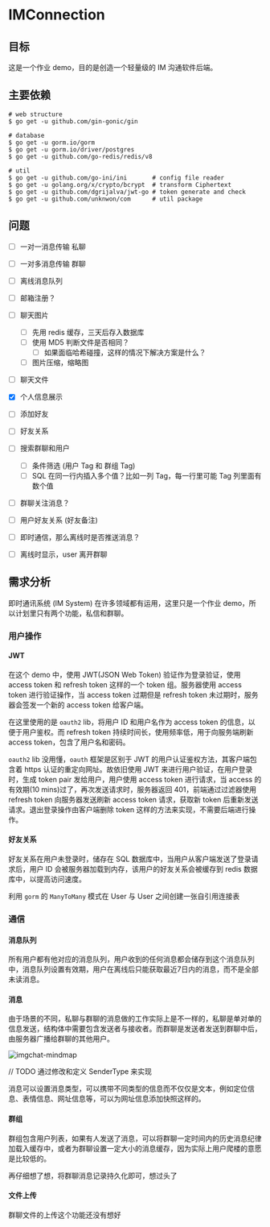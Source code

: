 # IMConnection

## 目标

这是一个作业 demo，目的是创造一个轻量级的 IM 沟通软件后端。

## 主要依赖

```shell
# web structure
$ go get -u github.com/gin-gonic/gin

# database
$ go get -u gorm.io/gorm
$ go get -u gorm.io/driver/postgres
$ go get -u github.com/go-redis/redis/v8

# util
$ go get -u github.com/go-ini/ini       # config file reader
$ go get -u golang.org/x/crypto/bcrypt  # transform Ciphertext
$ go get -u github.com/dgrijalva/jwt-go # token generate and check
$ go get -u github.com/unknwon/com      # util package
```

## 问题

- [ ] 一对一消息传输 私聊
- [ ] 一对多消息传输 群聊
- [ ] 离线消息队列
- [ ] 邮箱注册？
- [ ] 聊天图片
  - [ ] 先用 redis 缓存，三天后存入数据库
  - [ ] 使用 MD5 判断文件是否相同？
    - [ ] 如果面临哈希碰撞，这样的情况下解决方案是什么？
  - [ ] 图片压缩，缩略图
- [ ] 聊天文件
- [x] 个人信息展示
- [ ] 添加好友
- [ ] 好友关系
- [ ] 搜索群聊和用户
  - [ ] 条件筛选 (用户 Tag 和 群组 Tag)
  - [ ] SQL 在同一行内插入多个值？比如一列 Tag，每一行里可能 Tag 列里面有数个值
- [ ] 群聊关注消息？
- [ ] 用户好友关系 (好友备注)
- [ ] 即时通信，那么离线时是否推送消息？
- [ ] 离线时显示，user 离开群聊



## 需求分析

即时通讯系统 (IM System) 在许多领域都有运用，这里只是一个作业 demo，所以计划里只有两个功能，私信和群聊。

### 用户操作

#### JWT

在这个 demo 中，使用 JWT(JSON Web Token) 验证作为登录验证，使用 access token 和 refresh token 这样的一个 token 组。服务器使用 access token 进行验证操作，当 access token 过期但是 refresh token 未过期时，服务器会签发一个新的 access token 给客户端。

在这里使用的是 `oauth2` lib，将用户 ID 和用户名作为 access token 的信息，以便于用户鉴权。而 refresh token 持续时间长，使用频率低，用于向服务端刷新 access token，包含了用户名和密码。

`oauth2` lib 没用懂，`oauth` 框架是区别于 JWT 的用户认证鉴权方法，其客户端包含着 https 认证的重定向网址。故依旧使用 JWT 来进行用户验证，在用户登录时，生成 token pair 发给用户，用户使用 access token 进行请求，当 access 的有效期(10 mins)过了，再次发送请求时，服务器返回 401，前端通过过滤器使用 refresh token 向服务器发送刷新 access token 请求，获取新 token 后重新发送请求。退出登录操作由客户端删除 token 这样的方法来实现，不需要后端进行操作。

#### 好友关系

好友关系在用户未登录时，储存在 SQL 数据库中，当用户从客户端发送了登录请求后，用户 ID 会被服务器加载到内存，该用户的好友关系会被缓存到 redis 数据库中，以提高访问速度。

利用 `gorm` 的 `ManyToMany` 模式在 User 与 User 之间创建一张自引用连接表

### 通信

#### 消息队列

所有用户都有他对应的消息队列，用户收到的任何消息都会储存到这个消息队列中，消息队列设置有效期，用户在离线后只能获取最近7日内的消息，而不是全部未读消息。

#### 消息

由于场景的不同，私聊与群聊的消息做的工作实际上是不一样的，私聊是单对单的信息发送，结构体中需要包含发送者与接收者。而群聊是发送者发送到群聊中后，由服务器广播给群聊的其他用户。

![imgchat-mindmap](https://raw.githubusercontent.com/Anxiu0101/LectureNote4Img/master/static/imgchat-mindmap.png)

// TODO 通过修改和定义 SenderType 来实现

消息可以设置消息类型，可以携带不同类型的信息而不仅仅是文本，例如定位信息、表情信息、网址信息等，可以为网址信息添加快照这样的。

#### 群组

群组包含用户列表，如果有人发送了消息，可以将群聊一定时间内的历史消息纪律加载入缓存中，或者为群聊设置一定大小的消息缓存，因为实际上用户爬楼的意愿是比较低的。

再仔细想了想，将群聊消息记录持久化即可，想过头了

#### 文件上传

群聊文件的上传这个功能还没有想好

